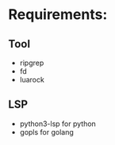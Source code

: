 # Requirements: 

## Tool
* ripgrep
* fd
* luarock

## LSP
* python3-lsp for python
* gopls for golang

